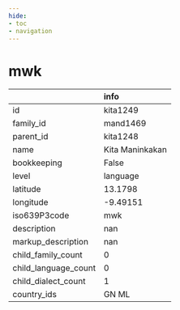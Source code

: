 ```yaml
---
hide:
- toc
- navigation
---
```

# mwk
|                      | info            |
|:---------------------|:----------------|
| id                   | kita1249        |
| family_id            | mand1469        |
| parent_id            | kita1248        |
| name                 | Kita Maninkakan |
| bookkeeping          | False           |
| level                | language        |
| latitude             | 13.1798         |
| longitude            | -9.49151        |
| iso639P3code         | mwk             |
| description          | nan             |
| markup_description   | nan             |
| child_family_count   | 0               |
| child_language_count | 0               |
| child_dialect_count  | 1               |
| country_ids          | GN ML           |
